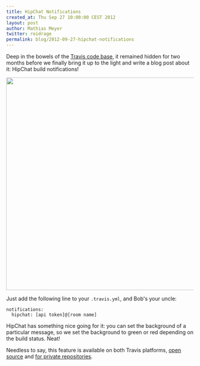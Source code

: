 ```yaml
---
title: HipChat Notifications
created_at: Thu Sep 27 10:00:00 CEST 2012 
layout: post
author: Mathias Meyer
twitter: roidrage
permalink: blog/2012-09-27-hipchat-notifications
---
```

Deep in the bowels of the [Travis code
base](https://github.com/travis-ci/travis-core/blob/master/lib/travis/task/hipchat.rb),
it remained hidden for two months before we finally bring it up to the light and
write a blog post about it: HipChat build notifications!

<img width="570" src="http://s3itch.paperplanes.de/skitched-20120927-102551.png"/>

Just add the following line to your `.travis.yml`, and Bob's your uncle:

    notifications:
      hipchat: [api token]@[room name]

HipChat has something nice going for it: you can set the background of a
particular message, so we set the background to green or red depending on
the build status. Neat!

Needless to say, this feature is available on both Travis platforms, [open
source](http://travis-ci.org) and [for private
repositories](http://travis-ci.com).
